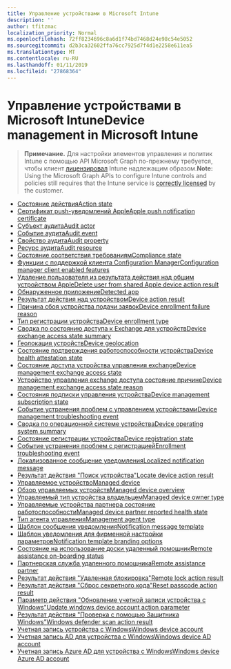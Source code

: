 ```yaml
---
title: Управление устройствами в Microsoft Intune
description: ''
author: tfitzmac
localization_priority: Normal
ms.openlocfilehash: 72ff8234696c8a6d1f74bd7468d24e98c54e5052
ms.sourcegitcommit: d2b3ca32602ffa76cc7925d7f4d1e2258e611ea5
ms.translationtype: MT
ms.contentlocale: ru-RU
ms.lasthandoff: 01/11/2019
ms.locfileid: "27868364"
---
```

# <a name="device-management-in-microsoft-intune"></a><span data-ttu-id="26395-102">Управление устройствами в Microsoft Intune</span><span class="sxs-lookup"><span data-stu-id="26395-102">Device management in Microsoft Intune</span></span>

> <span data-ttu-id="26395-103">**Примечание.** Для настройки элементов управления и политик Intune с помощью API Microsoft Graph по-прежнему требуется, чтобы клиент [лицензировал](https://www.microsoft.com/en-us/cloud-platform/microsoft-intune-pricing) Intune надлежащим образом.</span><span class="sxs-lookup"><span data-stu-id="26395-103">**Note:** Using the Microsoft Graph APIs to configure Intune controls and policies still requires that the Intune service is [correctly licensed](https://www.microsoft.com/en-us/cloud-platform/microsoft-intune-pricing) by the customer.</span></span>

- [<span data-ttu-id="26395-104">Состояние действия</span><span class="sxs-lookup"><span data-stu-id="26395-104">Action state</span></span>](intune-devices-actionstate.md)
- [<span data-ttu-id="26395-105">Сертификат push-уведомлений Apple</span><span class="sxs-lookup"><span data-stu-id="26395-105">Apple push notification certificate</span></span>](intune-devices-applepushnotificationcertificate.md)
- [<span data-ttu-id="26395-106">Субъект аудита</span><span class="sxs-lookup"><span data-stu-id="26395-106">Audit actor</span></span>](intune-auditing-auditactor.md)
- [<span data-ttu-id="26395-107">Событие аудита</span><span class="sxs-lookup"><span data-stu-id="26395-107">Audit event</span></span>](intune-auditing-auditevent.md)
- [<span data-ttu-id="26395-108">Свойство аудита</span><span class="sxs-lookup"><span data-stu-id="26395-108">Audit property</span></span>](intune-auditing-auditproperty.md)
- [<span data-ttu-id="26395-109">Ресурс аудита</span><span class="sxs-lookup"><span data-stu-id="26395-109">Audit resource</span></span>](intune-auditing-auditresource.md)
- [<span data-ttu-id="26395-110">Состояние соответствия требованиям</span><span class="sxs-lookup"><span data-stu-id="26395-110">Compliance state</span></span>](intune-devices-compliancestate.md)
- [<span data-ttu-id="26395-111">Функции с поддержкой клиента Configuration Manager</span><span class="sxs-lookup"><span data-stu-id="26395-111">Configuration manager client enabled features</span></span>](intune-devices-configurationmanagerclientenabledfeatures.md)
- [<span data-ttu-id="26395-112">Удаление пользователя из результата действия над общим устройством Apple</span><span class="sxs-lookup"><span data-stu-id="26395-112">Delete user from shared Apple device action result</span></span>](intune-devices-deleteuserfromsharedappledeviceactionresult.md)
- [<span data-ttu-id="26395-113">Обнаруженное приложение</span><span class="sxs-lookup"><span data-stu-id="26395-113">Detected app</span></span>](intune-devices-detectedapp.md)
- [<span data-ttu-id="26395-114">Результат действия над устройством</span><span class="sxs-lookup"><span data-stu-id="26395-114">Device action result</span></span>](intune-devices-deviceactionresult.md)
- [<span data-ttu-id="26395-115">Причина сбоя устройства подачи заявок</span><span class="sxs-lookup"><span data-stu-id="26395-115">Device enrollment failure reason</span></span>](intune-troubleshooting-deviceenrollmentfailurereason.md)
- [<span data-ttu-id="26395-116">Тип регистрации устройства</span><span class="sxs-lookup"><span data-stu-id="26395-116">Device enrollment type</span></span>](intune-devices-deviceenrollmenttype.md)
- [<span data-ttu-id="26395-117">Сводка по состоянию доступа к Exchange для устройств</span><span class="sxs-lookup"><span data-stu-id="26395-117">Device exchange access state summary</span></span>](intune-devices-deviceexchangeaccessstatesummary.md)
- [<span data-ttu-id="26395-118">Геолокация устройств</span><span class="sxs-lookup"><span data-stu-id="26395-118">Device geolocation</span></span>](intune-devices-devicegeolocation.md)
- [<span data-ttu-id="26395-119">Состояние подтверждения работоспособности устройства</span><span class="sxs-lookup"><span data-stu-id="26395-119">Device health attestation state</span></span>](intune-devices-devicehealthattestationstate.md)
- [<span data-ttu-id="26395-120">Состояние доступа устройства управления exchange</span><span class="sxs-lookup"><span data-stu-id="26395-120">Device management exchange access state</span></span>](intune-devices-devicemanagementexchangeaccessstate.md)
- [<span data-ttu-id="26395-121">Устройство управления exchange доступа состояние причине</span><span class="sxs-lookup"><span data-stu-id="26395-121">Device management exchange access state reason</span></span>](intune-devices-devicemanagementexchangeaccessstatereason.md)
- [<span data-ttu-id="26395-122">Состояния подписки управления устройства</span><span class="sxs-lookup"><span data-stu-id="26395-122">Device management subscription state</span></span>](intune-devices-devicemanagementsubscriptionstate.md)
- [<span data-ttu-id="26395-123">Событие устранения проблем с управлением устройствами</span><span class="sxs-lookup"><span data-stu-id="26395-123">Device management troubleshooting event</span></span>](intune-troubleshooting-devicemanagementtroubleshootingevent.md)
- [<span data-ttu-id="26395-124">Сводка по операционной системе устройства</span><span class="sxs-lookup"><span data-stu-id="26395-124">Device operating system summary</span></span>](intune-devices-deviceoperatingsystemsummary.md)
- [<span data-ttu-id="26395-125">Состояние регистрации устройства</span><span class="sxs-lookup"><span data-stu-id="26395-125">Device registration state</span></span>](intune-devices-deviceregistrationstate.md)
- [<span data-ttu-id="26395-126">Событие устранения проблем с регистрацией</span><span class="sxs-lookup"><span data-stu-id="26395-126">Enrollment troubleshooting event</span></span>](intune-troubleshooting-enrollmenttroubleshootingevent.md)
- [<span data-ttu-id="26395-127">Локализованное сообщение уведомления</span><span class="sxs-lookup"><span data-stu-id="26395-127">Localized notification message</span></span>](intune-notification-localizednotificationmessage.md)
- [<span data-ttu-id="26395-128">Результат действия "Поиск устройства"</span><span class="sxs-lookup"><span data-stu-id="26395-128">Locate device action result</span></span>](intune-devices-locatedeviceactionresult.md)
- [<span data-ttu-id="26395-129">Управляемое устройство</span><span class="sxs-lookup"><span data-stu-id="26395-129">Managed device</span></span>](intune-devices-manageddevice.md)
- [<span data-ttu-id="26395-130">Обзор управляемых устройств</span><span class="sxs-lookup"><span data-stu-id="26395-130">Managed device overview</span></span>](intune-devices-manageddeviceoverview.md)
- [<span data-ttu-id="26395-131">Управляемый тип устройства владельцем</span><span class="sxs-lookup"><span data-stu-id="26395-131">Managed device owner type</span></span>](intune-devices-manageddeviceownertype.md)
- [<span data-ttu-id="26395-132">Управляемые устройства партнера состояние работоспособности</span><span class="sxs-lookup"><span data-stu-id="26395-132">Managed device partner reported health state</span></span>](intune-devices-manageddevicepartnerreportedhealthstate.md)
- [<span data-ttu-id="26395-133">Тип агента управления</span><span class="sxs-lookup"><span data-stu-id="26395-133">Management agent type</span></span>](intune-devices-managementagenttype.md)
- [<span data-ttu-id="26395-134">Шаблон сообщения уведомления</span><span class="sxs-lookup"><span data-stu-id="26395-134">Notification message template</span></span>](intune-notification-notificationmessagetemplate.md)
- [<span data-ttu-id="26395-135">Шаблон уведомления для фирменной настройки параметров</span><span class="sxs-lookup"><span data-stu-id="26395-135">Notification template branding options</span></span>](intune-notification-notificationtemplatebrandingoptions.md)
- [<span data-ttu-id="26395-136">Состояние на использование доски удаленный помощник</span><span class="sxs-lookup"><span data-stu-id="26395-136">Remote assistance on-boarding status</span></span>](intune-remoteassistance-remoteassistanceonboardingstatus.md)
- [<span data-ttu-id="26395-137">Партнерская служба удаленного помощника</span><span class="sxs-lookup"><span data-stu-id="26395-137">Remote assistance partner</span></span>](intune-remoteassistance-remoteassistancepartner.md)
- [<span data-ttu-id="26395-138">Результат действия "Удаленная блокировка"</span><span class="sxs-lookup"><span data-stu-id="26395-138">Remote lock action result</span></span>](intune-devices-remotelockactionresult.md)
- [<span data-ttu-id="26395-139">Результат действия "Сброс секретного кода"</span><span class="sxs-lookup"><span data-stu-id="26395-139">Reset passcode action result</span></span>](intune-devices-resetpasscodeactionresult.md)
- [<span data-ttu-id="26395-140">Параметр действия "Обновление учетной записи устройства с Windows"</span><span class="sxs-lookup"><span data-stu-id="26395-140">Update windows device account action parameter</span></span>](intune-devices-updatewindowsdeviceaccountactionparameter.md)
- [<span data-ttu-id="26395-141">Результат действия "Проверка с помощью Защитника Windows"</span><span class="sxs-lookup"><span data-stu-id="26395-141">Windows defender scan action result</span></span>](intune-devices-windowsdefenderscanactionresult.md)
- [<span data-ttu-id="26395-142">Учетная запись устройства с Windows</span><span class="sxs-lookup"><span data-stu-id="26395-142">Windows device account</span></span>](intune-devices-windowsdeviceaccount.md)
- [<span data-ttu-id="26395-143">Учетная запись AD для устройства с Windows</span><span class="sxs-lookup"><span data-stu-id="26395-143">Windows device AD account</span></span>](intune-devices-windowsdeviceadaccount.md)
- [<span data-ttu-id="26395-144">Учетная запись Azure AD для устройства с Windows</span><span class="sxs-lookup"><span data-stu-id="26395-144">Windows device Azure AD account</span></span>](intune-devices-windowsdeviceazureadaccount.md)
